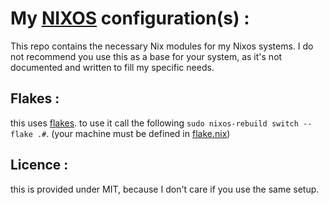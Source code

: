# My [NIXOS](https://nixos.org/) configuration(s) :

This repo contains the necessary Nix modules for my Nixos systems. I do not recommend you use this as a base for your system, as it's not documented and written to fill my specific needs.

## Flakes :

this uses [flakes](https://nixos.wiki/wiki/Flakes). to use it call the following `sudo nixos-rebuild switch --flake .#`. (your machine must be defined in [flake.nix](file://flake.nix))

## Licence :

this is provided under MIT, because I don't care if you use the same setup.
